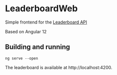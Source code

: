# LeaderboardWeb

Simple frontend for the [Leaderboard API](https://github.com/fdubuisson/leaderboard)

Based on Angular 12

## Building and running

```
ng serve --open
```
The leaderboard is available at http://localhost:4200.
